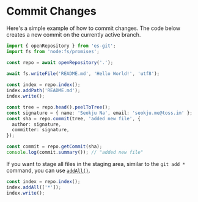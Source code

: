 # Commit Changes

Here's a simple example of how to commit changes. The code below creates a new commit on the currently active branch.

```ts
import { openRepository } from 'es-git';
import fs from 'node:fs/promises';

const repo = await openRepository('.');
 
await fs.writeFile('README.md', 'Hello World!', 'utf8');

const index = repo.index();
index.addPath('README.md');
index.write();

const tree = repo.head().peelToTree();
const signature = { name: 'Seokju Na', email: 'seokju.me@toss.im' };
const sha = repo.commit(tree, 'added new file', {
  author: signature,
  committer: signature,
});

const commit = repo.getCommit(sha);
console.log(commit.summary()); // "added new file"
```

If you want to stage all files in the staging area, similar to the `git add *` command, you can use [`addAll()`](../reference/Index/Methods/addAll.md).

```ts
const index = repo.index();
index.addAll(['*']);
index.write();
```
